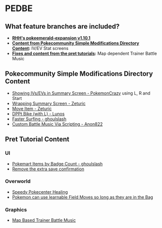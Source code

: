# PEDBE

## What feature branches are included?

- **[RHH's pokeemerald-expansion v1.10.1](https://github.com/rh-hideout/pokeemerald-expansion/)**
- **[Content from Pokecommunity Simple Modifications Directory Content](https://www.pokecommunity.com/showthread.php?t=416647):** IV/EV Stat screens 
- **[Fixes and content from the pret tutorials](https://github.com/pret/pokeemerald/wiki/Tutorials):** Map dependent Trainer Battle Music

## Pokecommunity Simple Modifications Directory Content
- [Showing IVs/EVs in Summary Screen - PokemonCrazy](https://www.pokecommunity.com/showpost.php?p=10161688) using L, R and Start
- [Wrapping Summary Screen - Zeturic](https://www.pokecommunity.com/showpost.php?p=10060875)
- [Move Item - Zeturic](https://www.pokecommunity.com/threads/pokeemerald-move-items-in-party-menu.492745/)
- [DPPt Bike (with L) - Lunos](https://www.pokecommunity.com/showpost.php?p=10217718)
- [Faster Surfing - ghoulslash](https://www.pokecommunity.com/showpost.php?p=10137446)
- [Custom Battle Music Via Scripting - Anon822](https://www.pokecommunity.com/showpost.php?p=10341282)

## Pret Tutorial Content

### UI
- [Pokemart Items by Badge Count - ghoulslash](https://github.com/pret/pokeemerald/wiki/Shop-Items-By-Badge-Count)
- [Remove the extra save confirmation](https://github.com/pret/pokeemerald/wiki/Remove-the-extra-save-confirmation)

### Overworld
- [Speedy Pokecenter Healing](https://github.com/pret/pokeemerald/wiki/Speedy-Nurse-Joy)
- [Pokemon can use learnable Field Moves so long as they are in the Bag](https://github.com/pret/pokeemerald/wiki/Use-HMs-Without-Any-Pokemon-in-your-Party-Knowing-Them#only-pokemon-that-can-learn-hm-can-use-field-move-so-long-as-hm-is-in-bag)

### Graphics
- [Map Based Trainer Battle Music](https://github.com/pret/pokeemerald/wiki/Map-Based-Trainer-Battle-Music)
